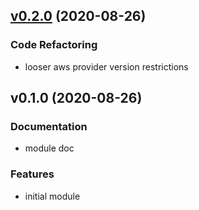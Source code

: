 
<a name="v0.2.0"></a>
## [v0.2.0](https://github.com/basefarm/terraform-aws-ecs-container-definition/compare/v0.1.0...v0.2.0) (2020-08-26)

### Code Refactoring

* looser aws provider version restrictions


<a name="v0.1.0"></a>
## v0.1.0 (2020-08-26)

### Documentation

* module doc

### Features

* initial module

